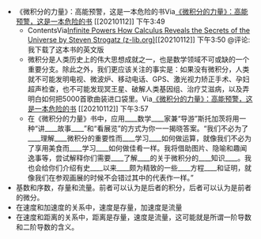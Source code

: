 - 《微积分的力量》：高能预警，这是一本危险的书Via[《微积分的力量》：高能预警，这是一本危险的书](https://mp.weixin.qq.com/s?__biz=MzUzMTA2MDk1NA==&mid=2247489354&idx=2&sn=b1c1bb6e8de7f4fb997309cd3888abf8&chksm=fa4916ffcd3e9fe938a346a34e10d65d06e8873477d15722aad2b03b78998c7741321ad80fd4) [[20210112]] 下午3:49
    - ContentsVia[Infinite Powers How Calculus Reveals the Secrets of the Universe by Steven Strogatz (z-lib.org)](marginnote3app://note/B507AF40-D2FE-4A81-AE70-263D78D33350)[[20210112]] 下午3:50 @评论:我下载了这本书的英文版
    - 微积分是人类历史上的伟大思想成就之一，也是数学领域不可或缺的一个重要分支。除此之外，我们更应该关注的事实是：如果没有微积分，人类就不可能发明电视、微波炉、移动电话、GPS、激光视力矫正手术、孕妇超声检查，也不可能发现冥王星、破解人类基因组、治疗艾滋病，以及弄明白如何把5000首歌曲装进口袋里。Via[《微积分的力量》：高能预警，这是一本危险的书](https://mp.weixin.qq.com/s?__biz=MzUzMTA2MDk1NA==&mid=2247489354&idx=2&sn=b1c1bb6e8de7f4fb997309cd3888abf8&chksm=fa4916ffcd3e9fe938a346a34e10d65d06e8873477d15722aad2b03b78998c7741321ad80fd4) [[20210112]] 下午3:57
    - 在《微积分的力量》书中，应用____数学____家兼“导游”斯托加茨将用一种“讲____故事____”和“看展览”的方式为你一一揭晓答案。“我们不必为了____理解____微积分的重要性而____学习____如何做运算，就像我们不必为了享用美食而____学习____如何做佳肴一样。我将借助图片、隐喻和趣闻逸事等，尝试解释你们需要____了解____的关于微积分的____知识____。我也会给你们介绍有史____以来____颇为精致的一些____方程____和证明，就像我们在参观画展的时候不会错过其中的代表作一样。”
- 基数和序数，存量和流量。前者可以认为是后者的积分，后者可以认为是前者的微分。
- 在速度和加速度的关系中，速度是存量，加速度是流量
- 在速度和距离的关系中，距离是存量，速度是流量，这可能就是所谓一阶导数和二阶导数的含义。
